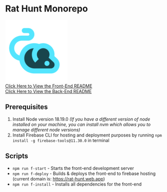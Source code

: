 # Rat Hunt Monorepo

<img src="frontend/resources/icons/logo-192x192.png" alt="Rat Hunt Logo" width="200"/>

<br/>
<a href="https://github.com/SaoodCS/Rat-Hunt/tree/prod/frontend">Click Here to View the Front-End README</a>
<br/>
<a href="https://github.com/SaoodCS/Rat-Hunt/tree/prod/backend">Click Here to View the Back-End README</a>

## Prerequisites

1. Install Node version 18.19.0 _(If you have a different version of node installed on your machine, you can install nvm which allows you to manage different node versions)_
2. Install Firebase CLI for hosting and deployment purposes by running `npm install -g firebase-tools@11.30.0` in terminal

## Scripts

- `npm run f-start` - Starts the front-end development server
- `npm run f-deploy` - Builds & deploys the front-end to firebase hosting (current domain is: https://rat-hunt.web.app)
- `npm run f-install` - Installs all dependencies for the front-end
